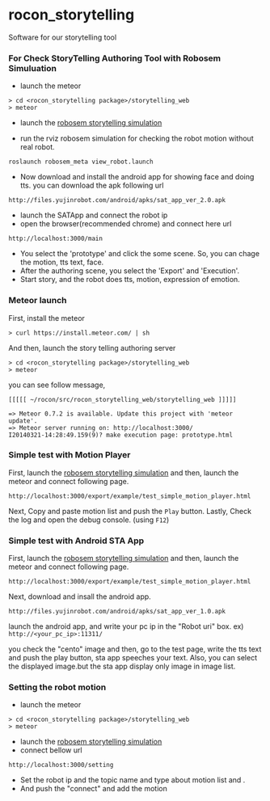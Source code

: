 rocon_storytelling
==================

Software for our storytelling tool




### For Check StoryTelling Authoring Tool with Robosem Simuluation

- launch the meteor
```
> cd <rocon_storytelling package>/storytelling_web
> meteor
```
- launch the [robosem storytelling simulation](https://github.com/robotics-in-concert/rocon_storytelling/blob/hydro-devel/README.md)

- run the rviz robosem simulation for checking the robot motion without real robot.
```
roslaunch robosem_meta view_robot.launch
```
- Now download and install the android app for showing face and doing tts. you can download the apk following url
```
http://files.yujinrobot.com/android/apks/sat_app_ver_2.0.apk
```
- launch the SATApp and connect the robot ip
- open the browser(recommended chrome) and connect here url
```
http://localhost:3000/main
```
- You select the 'prototype' and click the some scene. So, you can chage the motion, tts text, face.
- After the authoring scene, you select the 'Export' and 'Execution'.
- Start story, and the robot does tts, motion, expression of emotion.

### Meteor launch

First, install the meteor
```
> curl https://install.meteor.com/ | sh
```
And then, launch the story telling authoring server
```
> cd <rocon_storytelling package>/storytelling_web
> meteor
```
you can see follow message,

```
[[[[[ ~/rocon/src/rocon_storytelling_web/storytelling_web ]]]]]

=> Meteor 0.7.2 is available. Update this project with 'meteor update'.
=> Meteor server running on: http://localhost:3000/
I20140321-14:28:49.159(9)? make execution page: prototype.html

```

### Simple test with Motion Player 

First, launch the [robosem storytelling simulation](https://github.com/robotics-in-concert/rocon_storytelling/blob/hydro-devel/README.md)
and then, launch the meteor and connect following page. 

```
http://localhost:3000/export/example/test_simple_motion_player.html
```
Next, Copy and paste motion list and push the ```Play``` button.
Lastly, Check the log and open the debug console. (using ```F12```)

### Simple test with Android STA App

First, launch the [robosem storytelling simulation](https://github.com/robotics-in-concert/rocon_storytelling/blob/hydro-devel/README.md)
and then, launch the meteor and connect following page. 

```
http://localhost:3000/export/example/test_simple_motion_player.html
```

Next, download and insall the android app.

```
http://files.yujinrobot.com/android/apks/sat_app_ver_1.0.apk
```
launch the android app, and write your pc ip in the "Robot uri" box. ex) ```http://<your_pc_ip>:11311/```

you check the "cento" image and then, go to the test page, write the tts text and push the play button, sta app speeches your text.
Also, you can select the displayed image.but the sta app display only image in image list.


### Setting the robot motion

- launch the meteor
```
> cd <rocon_storytelling package>/storytelling_web
> meteor
```
- launch the [robosem storytelling simulation](https://github.com/robotics-in-concert/rocon_storytelling/blob/hydro-devel/README.md)
- connect bellow url

```
http://localhost:3000/setting
```
- Set the robot ip and the topic name and type about motion list and . 
- And push the "connect" and add the motion

